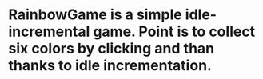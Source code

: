 # RainbowGame is a simple idle-incremental game. Point is to collect six colors by clicking and than thanks to idle incrementation.
